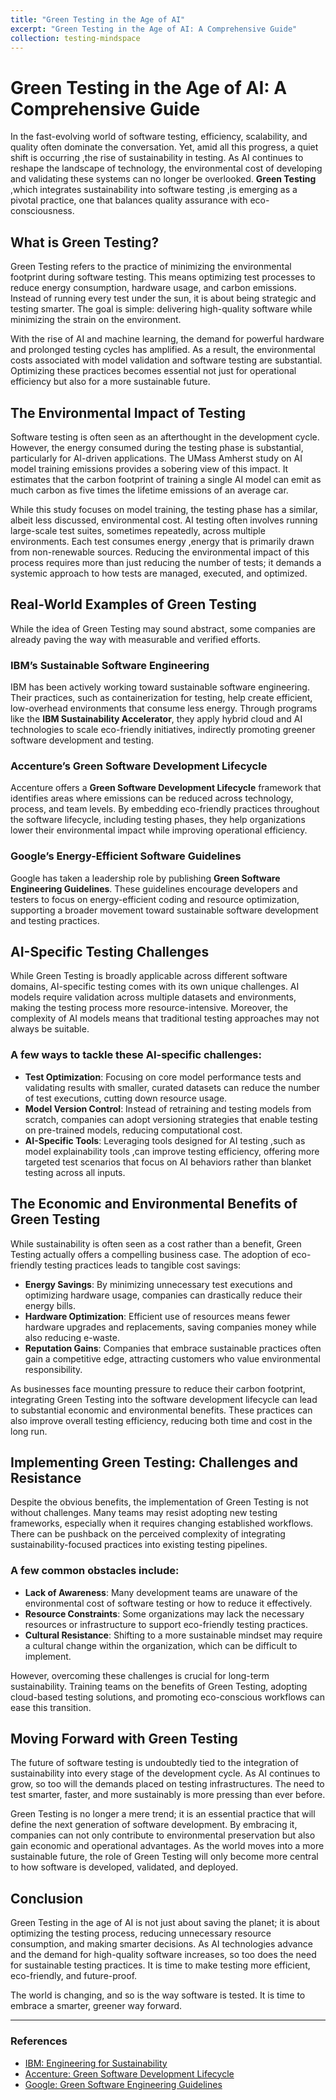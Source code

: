 ```yaml
---
title: "Green Testing in the Age of AI"
excerpt: "Green Testing in the Age of AI: A Comprehensive Guide"
collection: testing-mindspace
---
```


# Green Testing in the Age of AI: A Comprehensive Guide

In the fast-evolving world of software testing, efficiency, scalability, and quality often dominate the conversation. Yet, amid all this progress, a quiet shift is occurring ,the rise of sustainability in testing. As AI continues to reshape the landscape of technology, the environmental cost of developing and validating these systems can no longer be overlooked. **Green Testing** ,which integrates sustainability into software testing ,is emerging as a pivotal practice, one that balances quality assurance with eco-consciousness.

## What is Green Testing?

Green Testing refers to the practice of minimizing the environmental footprint during software testing. This means optimizing test processes to reduce energy consumption, hardware usage, and carbon emissions. Instead of running every test under the sun, it is about being strategic and testing smarter. The goal is simple: delivering high-quality software while minimizing the strain on the environment.

With the rise of AI and machine learning, the demand for powerful hardware and prolonged testing cycles has amplified. As a result, the environmental costs associated with model validation and software testing are substantial. Optimizing these practices becomes essential not just for operational efficiency but also for a more sustainable future.

## The Environmental Impact of Testing

Software testing is often seen as an afterthought in the development cycle. However, the energy consumed during the testing phase is substantial, particularly for AI-driven applications. The UMass Amherst study on AI model training emissions provides a sobering view of this impact. It estimates that the carbon footprint of training a single AI model can emit as much carbon as five times the lifetime emissions of an average car.

While this study focuses on model training, the testing phase has a similar, albeit less discussed, environmental cost. AI testing often involves running large-scale test suites, sometimes repeatedly, across multiple environments. Each test consumes energy ,energy that is primarily drawn from non-renewable sources. Reducing the environmental impact of this process requires more than just reducing the number of tests; it demands a systemic approach to how tests are managed, executed, and optimized.

## Real-World Examples of Green Testing

While the idea of Green Testing may sound abstract, some companies are already paving the way with measurable and verified efforts.

### IBM’s Sustainable Software Engineering

IBM has been actively working toward sustainable software engineering. Their practices, such as containerization for testing, help create efficient, low-overhead environments that consume less energy. Through programs like the **IBM Sustainability Accelerator**, they apply hybrid cloud and AI technologies to scale eco-friendly initiatives, indirectly promoting greener software development and testing.

### Accenture’s Green Software Development Lifecycle

Accenture offers a **Green Software Development Lifecycle** framework that identifies areas where emissions can be reduced across technology, process, and team levels. By embedding eco-friendly practices throughout the software lifecycle, including testing phases, they help organizations lower their environmental impact while improving operational efficiency.

### Google’s Energy-Efficient Software Guidelines

Google has taken a leadership role by publishing **Green Software Engineering Guidelines**. These guidelines encourage developers and testers to focus on energy-efficient coding and resource optimization, supporting a broader movement toward sustainable software development and testing practices.

## AI-Specific Testing Challenges

While Green Testing is broadly applicable across different software domains, AI-specific testing comes with its own unique challenges. AI models require validation across multiple datasets and environments, making the testing process more resource-intensive. Moreover, the complexity of AI models means that traditional testing approaches may not always be suitable.

### A few ways to tackle these AI-specific challenges:

- **Test Optimization**: Focusing on core model performance tests and validating results with smaller, curated datasets can reduce the number of test executions, cutting down resource usage.
- **Model Version Control**: Instead of retraining and testing models from scratch, companies can adopt versioning strategies that enable testing on pre-trained models, reducing computational cost.
- **AI-Specific Tools**: Leveraging tools designed for AI testing ,such as model explainability tools ,can improve testing efficiency, offering more targeted test scenarios that focus on AI behaviors rather than blanket testing across all inputs.

## The Economic and Environmental Benefits of Green Testing

While sustainability is often seen as a cost rather than a benefit, Green Testing actually offers a compelling business case. The adoption of eco-friendly testing practices leads to tangible cost savings:

- **Energy Savings**: By minimizing unnecessary test executions and optimizing hardware usage, companies can drastically reduce their energy bills.
- **Hardware Optimization**: Efficient use of resources means fewer hardware upgrades and replacements, saving companies money while also reducing e-waste.
- **Reputation Gains**: Companies that embrace sustainable practices often gain a competitive edge, attracting customers who value environmental responsibility.

As businesses face mounting pressure to reduce their carbon footprint, integrating Green Testing into the software development lifecycle can lead to substantial economic and environmental benefits. These practices can also improve overall testing efficiency, reducing both time and cost in the long run.

## Implementing Green Testing: Challenges and Resistance

Despite the obvious benefits, the implementation of Green Testing is not without challenges. Many teams may resist adopting new testing frameworks, especially when it requires changing established workflows. There can be pushback on the perceived complexity of integrating sustainability-focused practices into existing testing pipelines.

### A few common obstacles include:

- **Lack of Awareness**: Many development teams are unaware of the environmental cost of software testing or how to reduce it effectively.
- **Resource Constraints**: Some organizations may lack the necessary resources or infrastructure to support eco-friendly testing practices.
- **Cultural Resistance**: Shifting to a more sustainable mindset may require a cultural change within the organization, which can be difficult to implement.

However, overcoming these challenges is crucial for long-term sustainability. Training teams on the benefits of Green Testing, adopting cloud-based testing solutions, and promoting eco-conscious workflows can ease this transition.

## Moving Forward with Green Testing

The future of software testing is undoubtedly tied to the integration of sustainability into every stage of the development cycle. As AI continues to grow, so too will the demands placed on testing infrastructures. The need to test smarter, faster, and more sustainably is more pressing than ever before.

Green Testing is no longer a mere trend; it is an essential practice that will define the next generation of software development. By embracing it, companies can not only contribute to environmental preservation but also gain economic and operational advantages. As the world moves into a more sustainable future, the role of Green Testing will only become more central to how software is developed, validated, and deployed.

## Conclusion

Green Testing in the age of AI is not just about saving the planet; it is about optimizing the testing process, reducing unnecessary resource consumption, and making smarter decisions. As AI technologies advance and the demand for high-quality software increases, so too does the need for sustainable testing practices. It is time to make testing more efficient, eco-friendly, and future-proof.

The world is changing, and so is the way software is tested. It is time to embrace a smarter, greener way forward.

---

### References

- [IBM: Engineering for Sustainability](https://www.ibm.com/sustainability/sustainable-software-engineering)
- [Accenture: Green Software Development Lifecycle](https://www.accenture.com/us-en/insights/technology/green-software)
- [Google: Green Software Engineering Guidelines](https://developers.google.com/sustainability/)

